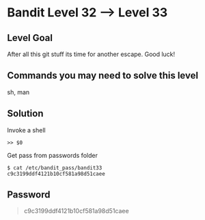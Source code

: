 # Bandit Level 32 --> Level 33
## Level Goal
After all this git stuff its time for another escape. Good luck!

## Commands you may need to solve this level
sh, man

## Solution

Invoke a shell
```console
>> $0
```

Get pass from passwords folder
```console
$ cat /etc/bandit_pass/bandit33
c9c3199ddf4121b10cf581a98d51caee
```

## Password
> c9c3199ddf4121b10cf581a98d51caee

  
